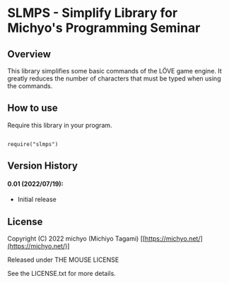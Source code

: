 SLMPS - Simplify Library for Michyo's Programming Seminar
=========================================================

Overview
--------

This library simplifies some basic commands of the LÖVE game engine.
It greatly reduces the number of characters that must be typed when using the commands.

How to use
----------

Require this library in your program.

<code>
require("slmps")
</code>

Version History
---------------

#### 0.01 (2022/07/19):

* Initial release

License
-------

Copyright (C) 2022 michyo (Michiyo Tagami) [[https://michyo.net/](https://michyo.net/)]  

Released under THE MOUSE LICENSE  

See the LICENSE.txt for more details.  
